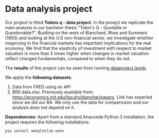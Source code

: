# Data analysis project

Our project is titled **Tobins q - data project**. In the proejct we replicate the main analysis in our bachelor thesis "Tobin's Q - Quotable or Questionable?". Buidling on the work of Blanchard, Rhee and Summers (1993) and looking at the U.S non-financial sector, we investigate whether mispricing in the financial markets has important implications for the real economy. We find that the elasticity of investment with respect to market valuation is more than 5 times higher when changes in market valuation reflect changed fundamentals, compared to when they do not.

The **results** of the project can be seen from running [dataproject.ipynb](dataproject.ipynb).

We apply the **following datasets**:

1. Data from FRED using an API 
1. BRS data.xlsx. Previously available from: https://economics.mit.edu/faculty/blanchar/papers. Link has experied since we did our BA. We only use the data for comparission and our analysis does not depend on it.

**Dependencies:** Apart from a standard Anaconda Python 3 installation, the project requires the following installations:

``pip install matplotlib-venn``